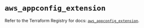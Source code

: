 # `aws_appconfig_extension`

Refer to the Terraform Registry for docs: [`aws_appconfig_extension`](https://registry.terraform.io/providers/hashicorp/aws/5.38.0/docs/resources/appconfig_extension).
